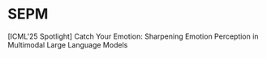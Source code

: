 # SEPM
[ICML'25 Spotlight] Catch Your Emotion: Sharpening Emotion Perception in Multimodal Large Language Models
